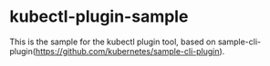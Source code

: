 # kubectl-plugin-sample
This is the sample for the kubectl plugin tool, based on sample-cli-plugin(https://github.com/kubernetes/sample-cli-plugin).
